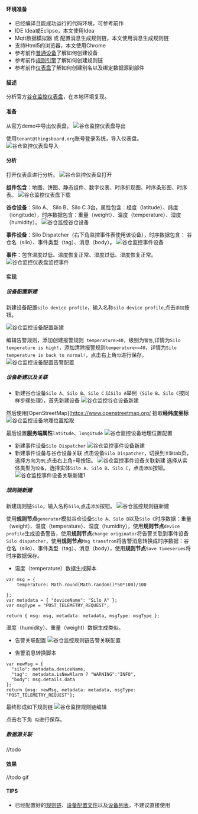 #### 环境准备

- 已经编译且能成功运行的代码环境，可参考前作
- IDE Idea或Eclipse，本文使用Idea
- Mqtt数据模拟器 或 配置消息生成规则链，本文使用消息生成规则链
- 支持Html5的浏览器，本文使用Chrome
- 参考前作[普通设备](普通设备.md)了解如何创建设备
- 参考前作[规则引擎](规则引擎.md)了解如何创建规则链
- 参考前作[仪表盘](仪表盘.md)了解如何创建别名以及绑定数据源到部件

#### 描述
分析官方[谷仓监控仪表盘](https://demo.thingsboard.io/dashboard/198c2b60-0edc-11e7-942c-bb0136cc33d0?publicId=963ab470-34c9-11e7-a7ce-bb0136cc33d0)，在本地环境复现。

#### 准备
从官方demo中导出仪表盘。
![谷仓监控仪表盘导出](../image/谷仓监控仪表盘导出.png)

使用`tenant@thingsboard.org`账号登录系统，导入仪表盘。
![谷仓监控仪表盘导入](../image/谷仓监控仪表盘导入.png)

#### 分析
打开仪表盘进行分析。
![谷仓监控仪表盘打开](../image/谷仓监控仪表盘打开.png)

**组件包含**：地图、饼图、静态组件、数字仪表、时序折现图、时序条形图、时序表。
![谷仓监控仪表盘下载](../image/谷仓监控仪表盘.png)

**谷仓设备**：Silo A、 Silo B、Silo C 3台，属性包含：经度（latitude）、纬度（longitude），时序数据包含：重量（weight）、温度（temperature）、湿度（humidity）。
![谷仓监控谷仓设备](../image/谷仓监控谷仓设备.png)

**事件设备**：Silo Dispatcher（右下角监控事件表使用该设备），时序数据包含： 谷仓名（silo）、事件类型（tag）、消息（body）。
![谷仓监控事件设备](../image/谷仓监控事件设备.png)

**事件**：包含温度过低、温度恢复正常、湿度过低、湿度恢复正常。
![谷仓监控仪表盘监控事件](../image/谷仓监控仪表盘监控事件.png)

#### 实现

##### 设备配置新建
新建设备配置`silo device profile`，输入名称`silo device profile`,点击`添加`按钮。

![谷仓监控设备配置新建](../image/谷仓监控设备配置新建.png)

编辑告警规则，添加创建报警规则` temperature>40`，级别为`警告`,详情为`Silo temperature is high!`，添加清除报警规则`temperature<=40`，详情为`Silo temperature is back to normal!`，点击右上角`勾`进行保存。
![谷仓监控设备配置告警配置](../image/谷仓监控设备配置告警配置.png)


##### 设备新建以及关联
- 新建谷仓设备`Silo A`、`Silo B`、`Silo C`
以`Silo A`举例（`Silo B`、`Silo C`按同样步骤处理），首先新建设备
![谷仓监控谷仓设备新建](../image/谷仓监控谷仓设备新建.png)

然后使用[OpenStreetMap](https://www.openstreetmap.org/ 拾取**经纬度坐标**
![谷仓监控设备地理位置拾取](../image/谷仓监控设备地理位置拾取.png)

最后设置**服务端属性**`latitude`、`longitude`
![谷仓监控设备地理位置配置](../image/谷仓监控设备地理位置配置.png)

- 新建事件设备`Silo Dispatcher`
![谷仓监控事件设备新建](../image/谷仓监控事件设备新建.png)
- 新建事件设备与谷仓设备关联
点击设备`Silo Dispatcher`，切换到`关联`tab页，选择方向为`到`,点击右上角`+`号按钮。
![谷仓监控事件设备关联新建](../image/谷仓监控事件设备关联新建.png)
选择从实体类型为`设备`，选择实体`Silo A`、`Silo B`、`Silo C`，点击`添加`按钮。
![谷仓监控事件设备关联新建1](../image/谷仓监控事件设备关联新建1.png)

##### 规则链新建
新建规则链`Silo`，输入名称`Silo`,点击`添加`按钮。
![谷仓监控规则链新建](../image/谷仓监控规则链新建.png)

使用**规则节点**`generator`模拟谷仓设备`Silo A`、`Silo B`以及`Silo C`时序数据：重量（weight）、温度（temperature）、湿度（humidity），使用**规则节点**`device profile`生成设备警告，使用**规则节点**`change originator`将告警关联到事件设备`Silo dispatcher`，使用**规则节点**`Msg transfrom`将告警消息转换成时序数据：谷仓名（silo）、事件类型（tag）、消息（body），使用**规则节点**`Save timeseries`将时序数据保存。

- 温度（temperature）数据生成脚本
```
var msg = { 
    temperature: Math.round(Math.random()*50*100)/100
    
};
var metadata = { "deviceName": "Silo A" };
var msgType = "POST_TELEMETRY_REQUEST";

return { msg: msg, metadata: metadata, msgType: msgType };
```
湿度（humidity）、重量（weight）数据生成类似。

- 告警关联配置
![谷仓监控规则链告警关联配置](../image/谷仓监控规则链告警关联配置.png)

- 告警消息转换脚本
```
var newMsg = {
  "silo": metadata.deviceName,
  "tag":  metadata.isNewAlarm ? "WARNING":"INFO",
  "body": msg.details.data
};
return {msg: newMsg, metadata: metadata, msgType: "POST_TELEMETRY_REQUEST"};
```
最终形成如下规则链
![谷仓监控规则链编辑](../image/谷仓监控规则链编辑.png)

点击右下角` 勾`进行保存。

##### 数据源关联

//todo

#### 效果

//todo gif



#### TIPS

- 已经配置好的[规则链]()、[设备配置文件]()以及[设备列表]()，不建议直接使用